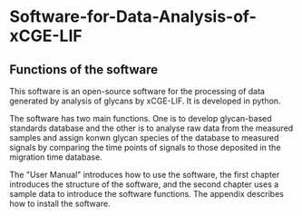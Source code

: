 # Software-for-Data-Analysis-of-xCGE-LIF
## Functions of the software
This software is an open-source software for the processing of data generated by analysis of glycans by xCGE-LIF. It is developed in python.

The software has two main functions. One is to develop glycan-based standards database and the other is to analyse raw data from the measured samples and assign konwn glycan species of the database to measured signals by comparing the time points of signals to those deposited in the migration time database.

The "User Manual" introduces how to use the software, the first chapter introduces the structure of the software, and the second chapter uses a sample data to introduce the software functions. The appendix describes how to install the software.
